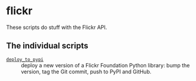 # flickr

These scripts do stuff with the Flickr API.

## The individual scripts

<!-- [[[cog

# This adds the root of the repo to the PATH, which has cog_helpers.py
from os.path import abspath, dirname
import sys

sys.path.append(abspath(dirname(dirname("."))))

import cog_helpers

folder_name = "flickr"

scripts = [
    {
        "usage": "deploy_to_pypi",
        "description": """
        deploy a new version of a Flickr Foundation Python library: bump the version, tag the Git commit, push to PyPI and GitHub.
        """,
    },
]

cog_helpers.create_description_table(folder_name=folder_name, scripts=scripts)

]]]-->
<dl>
  <dt>
    <a href="https://github.com/alexwlchan/scripts/blob/main/flickr/deploy_to_pypi">
      <code>deploy_to_pypi</code>
    </a>
  </dt>
  <dd>
    deploy a new version of a Flickr Foundation Python library: bump the version, tag the Git commit, push to PyPI and GitHub.
  </dd>
</dl>
<!-- [[[end]]] (checksum: 25a2e0861d7f789ae830f7da3763f089) -->
